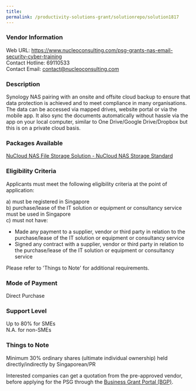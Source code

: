 ```yaml
---
title: 
permalink: /productivity-solutions-grant/solutionrepo/solution1817
---
```


### Vendor Information
Web URL: https://www.nucleoconsulting.com/psg-grants-nas-email-security-cyber-training<br>Contact Hotline: 69110533 <br>Contact Email: contact@nucleoconsulting.com 

### Description

Synology NAS pairing with an onsite and offsite cloud backup to ensure that data protection is achieved and to meet compliance in many organisations. The data can be accessed via mapped drives, website portal or via the mobile app. It also sync the documents automatically without hassle via the app on your local computer, similar to One Drive/Google Drive/Dropbox but this is on a private cloud basis.

### Packages Available

<a href='https://www.gobusiness.gov.sg/images/psg/Desensitised_Nucleo_Consulting_20200639_Annex_3.pdf' target='_blank'>NuCloud NAS File Storage Solution - NuCloud NAS Storage Standard</a><br/>

### Eligibility Criteria

Applicants must meet the following eligibility criteria at the point of application:

a) must be registered in Singapore <br>
b) purchase/lease of the IT solution or equipment or consultancy service must be used in Singapore <br>
c) must not have:
- Made any payment to a supplier, vendor or third party in relation to the purchase/lease of the IT solution or equipment or consultancy service
- Signed any contract with a supplier, vendor or third party in relation to the purchase/lease of the IT solution or equipment or consultancy service

Please refer to 'Things to Note' for additional requirements.

### Mode of Payment
Direct Purchase

### Support Level
Up to 80% for SMEs <br>
N.A. for non-SMEs

### Things to Note
Minimum 30% ordinary shares (ultimate individual ownership) held directly/indirectly by Singaporean/PR

Interested companies can get a quotation from the pre-approved vendor, before applying for the PSG through the <a target='_blank' href='https://www.businessgrants.gov.sg/'>Business Grant Portal (BGP)</a>.
